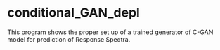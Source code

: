 # conditional_GAN_depl
This program shows the proper set up of a trained generator of C-GAN model for prediction of Response Spectra.

